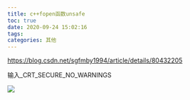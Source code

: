 ```yaml
---
title: c++fopen函数unsafe
toc: true
date: 2020-09-24 15:02:16
tags:
categories: 其他
---
```


<https://blog.csdn.net/sgfmby1994/article/details/80432205>

输入_CRT_SECURE_NO_WARNINGS

![](/images/20200924/1.png)

<!--more-->